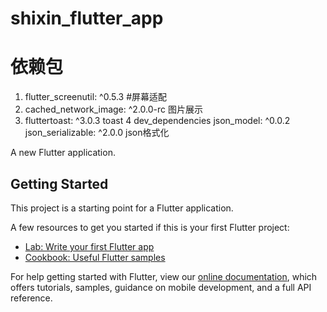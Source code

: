 # shixin_flutter_app

# 依赖包
1. flutter_screenutil: ^0.5.3 #屏幕适配
2. cached_network_image: ^2.0.0-rc 图片展示
3. fluttertoast: ^3.0.3  toast
4  dev_dependencies json_model: ^0.0.2 json_serializable: ^2.0.0 json格式化


A new Flutter application.

## Getting Started

This project is a starting point for a Flutter application.

A few resources to get you started if this is your first Flutter project:

- [Lab: Write your first Flutter app](https://flutter.dev/docs/get-started/codelab)
- [Cookbook: Useful Flutter samples](https://flutter.dev/docs/cookbook)

For help getting started with Flutter, view our
[online documentation](https://flutter.dev/docs), which offers tutorials,
samples, guidance on mobile development, and a full API reference.
